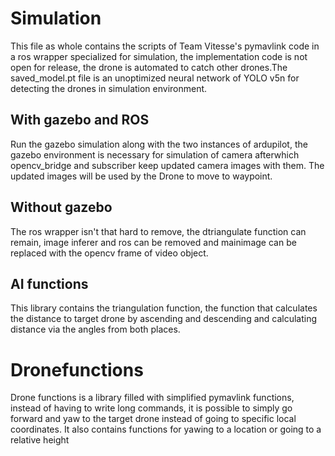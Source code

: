 # Simulation
This file as whole contains the scripts of Team Vitesse's pymavlink code in a ros wrapper specialized for simulation, the implementation code is not open for release, the drone is automated to catch other drones.The saved_model.pt file is an unoptimized neural network of YOLO v5n for detecting the drones in simulation environment.

## With gazebo and ROS
Run the gazebo simulation along with the two instances of ardupilot, the gazebo environment is necessary for simulation of camera afterwhich opencv_bridge and subscriber keep updated camera images with them. The updated images will be used by the Drone to move to waypoint.

## Without gazebo
The ros wrapper isn't that hard to remove, the dtriangulate function can remain, image inferer and ros can be removed and mainimage can be replaced with the opencv frame of video object.

## AI functions
This library contains the triangulation function, the function that calculates the distance to target drone by ascending and descending and calculating distance via the angles from both places.

# Dronefunctions
Drone functions is a library filled with simplified pymavlink functions, instead of having to write long commands, it is possible to simply go forward and yaw to the target drone instead of going to specific local coordinates. It also contains functions for yawing to a location or going to a relative height 
